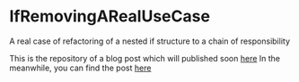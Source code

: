 
# IfRemovingARealUseCase
A real case of refactoring of a nested if structure to a chain of responsibility

This is the repository of a blog post which will published soon [here](https://www.fabrizioduroni.it/blog) 
In the meanwhile, you can find the post [here](./README.md)